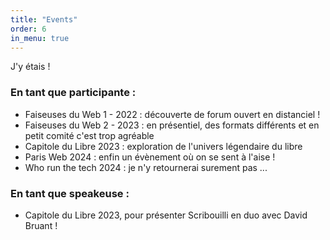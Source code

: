 ```yaml
---
title: "Events"
order: 6
in_menu: true
---
```

J'y étais !

### En tant que participante :
- Faiseuses du Web 1 - 2022 : découverte de forum ouvert en distanciel !
- Faiseuses du Web 2 - 2023 : en présentiel, des formats différents et en petit comité c'est trop agréable
- Capitole du Libre 2023 : exploration de l'univers légendaire du libre
- Paris Web 2024 : enfin un évènement où on se sent à l'aise !
- Who run the tech 2024 : je n'y retournerai surement pas ...

### En tant que speakeuse :
- Capitole du Libre 2023, pour présenter Scribouilli en duo avec David Bruant ! 